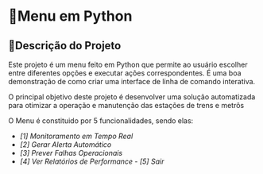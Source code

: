# 💎Menu em Python

## 📝Descrição do Projeto

Este projeto é um menu feito em Python que permite ao usuário escolher entre diferentes opções e executar ações correspondentes. 
É uma boa demonstração de como criar uma interface de linha de comando interativa.

O principal objetivo deste projeto é desenvolver uma solução automatizada para otimizar a operação e manutenção das estações de trens e metrôs

O Menu é constituido por 5 funcionalidades, sendo elas:
- *[1] Monitoramento em Tempo Real*
- *[2] Gerar Alerta Automático*
- *[3] Prever Falhas Operacionais*
- *[4] Ver Relatórios de Performance*
- *[5] Sair*
